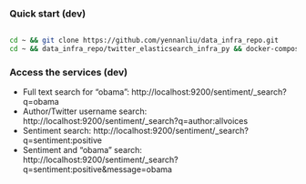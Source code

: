 ### Quick start (dev)
```bash

cd ~ && git clone https://github.com/yennanliu/data_infra_repo.git
cd ~ && data_infra_repo/twitter_elasticsearch_infra_py && docker-compose up -f docker-compose.yml up 

```

### Access the services (dev)
* Full text search for “obama”: http://localhost:9200/sentiment/_search?q=obama
* Author/Twitter username search: http://localhost:9200/sentiment/_search?q=author:allvoices
* Sentiment search: http://localhost:9200/sentiment/_search?q=sentiment:positive
* Sentiment and “obama” search: http://localhost:9200/sentiment/_search?q=sentiment:positive&message=obama